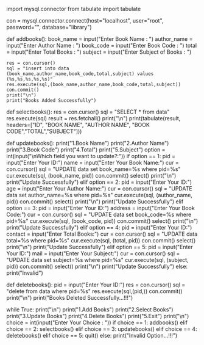 import mysql.connector
from tabulate import tabulate

con = mysql.connector.connect(host="localhost", user="root", password="", database="library")

def addbooks():
    book_name = input("Enter Book Name : ")
    author_name = input("Enter Author Name : ")
    book_code = input("Enter Book Code : ")
    total = input("Enter Total Books : ")
    subject = input("Enter Subject of Books : ")

    res = con.cursor()
    sql = "insert into data (book_name,author_name,book_code,total,subject) values (%s,%s,%s,%s,%s)"
    res.execute(sql,(book_name,author_name,book_code,total,subject))
    con.commit()
    print("\n")
    print("Books Added Successfully")


def selectbooks():
    res = con.cursor()
    sql = "SELECT * from data"
    res.execute(sql)
    result = res.fetchall()
    print("\n")
    print(tabulate(result, headers=["ID", "BOOK NAME", "AUTHOR NAME", "BOOK CODE","TOTAL","SUBJECT"]))

def updatebooks():
    print("1.Book Name")
    print("2.Author Name")
    print("3.Book Code")
    print("4.Total")
    print("5.Subject")
    option = int(input("\nWhich field you want to update?:"))
    if option == 1:
        pid = input("Enter Your ID:")
        name = input("Enter Your Book Name:")
        cur = con.cursor()
        sql = "UPDATE data set book_name=%s where pid=%s"
        cur.execute(sql, (book_name, pid))
        con.commit()
        select()
        print("\n")
        print("Update Successfully")
    elif option == 2:
        pid = input("Enter Your ID:")
        age = input("Enter Your Author Name:")
        cur = con.cursor()
        sql = "UPDATE data set author_name=%s where pid=%s"
        cur.execute(sql, (author_name, pid))
        con.commit()
        select()
        print("\n")
        print("Update Successfully")
    elif option == 3:
        pid = input("Enter Your ID:")
        address = input("Enter Your Book Code:")
        cur = con.cursor()
        sql = "UPDATE data set book_code=%s where pid=%s"
        cur.execute(sql, (book_code, pid))
        con.commit()
        select()
        print("\n")
        print("Update Successfully")
    elif option == 4:
        pid = input("Enter Your ID:")
        contact = input("Enter Total Books:")
        cur = con.cursor()
        sql = "UPDATE data total=%s where pid=%s"
        cur.execute(sql, (total, pid))
        con.commit()
        select()
        print("\n")
        print("Update Successfully")
    elif option == 5:
        pid = input("Enter Your ID:")
        mail = input("Enter Your Subject:")
        cur = con.cursor()
        sql = "UPDATE data set subject=%s where pid=%s"
        cur.execute(sql, (subject, pid))
        con.commit()
        select()
        print("\n")
        print("Update Successfully")
    else:
        print("Invalid")

def deletebooks():
    pid = input("Enter Your ID:")
    res = con.cursor()
    sql = "delete from data where pid=%s"
    res.execute(sql,(pid,))
    con.commit()
    print("\n")
    print("Books Deleted Successfully...!!!")


while True:
    print("\n")
    print("1.Add Books")
    print("2.Select Books")
    print("3.Update Books")
    print("4.Delete Books")
    print("5.Exit")
    print("\n")
    choice = int(input("Enter Your Choice : "))
    if choice == 1:
        addbooks()
    elif choice == 2:
        selectbooks()
    elif choice == 3:
        updatebooks()
    elif choice == 4:
        deletebooks()
    elif choice == 5:
        quit()
    else:
        print("Invalid Option...!!!")

